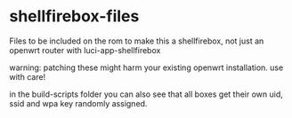 # shellfirebox-files
Files to be included on the rom to make this a shellfirebox, not just an openwrt router with luci-app-shellfirebox

warning: patching these might harm your existing openwrt installation. use with care!

in the build-scripts folder you can also see that all boxes get their own uid, ssid and wpa key randomly assigned.
